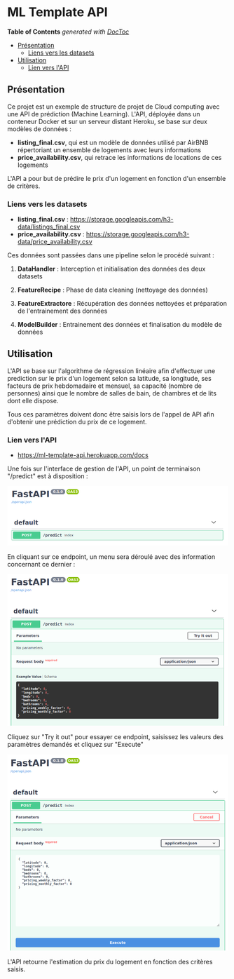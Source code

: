 # ML Template API

<!-- START doctoc generated TOC please keep comment here to allow auto update -->
<!-- DON'T EDIT THIS SECTION, INSTEAD RE-RUN doctoc TO UPDATE -->
**Table of Contents**  *generated with [DocToc](https://github.com/thlorenz/doctoc)*

- [Présentation](#pr%C3%A9sentation)
  - [Liens vers les datasets](#liens-vers-les-datasets)
- [Utilisation](#utilisation)
  - [Lien vers l'API](#lien-vers-lapi)

<!-- END doctoc generated TOC please keep comment here to allow auto update -->

## Présentation

Ce projet est un exemple de structure de projet de Cloud computing avec une API de prédiction (Machine Learning). L'API, déployée dans un conteneur Docker et sur un serveur distant Heroku, se base sur deux modèles de données : 
- **listing_final.csv**, qui est un modèle de données utilisé par AirBNB répertoriant un ensemble de logements avec leurs informations
- **price_availability.csv**, qui retrace les informations de locations de ces logements

L'API a pour but de prédire le prix d'un logement en fonction d'un ensemble de critères.

### Liens vers les datasets
- **listing_final.csv** : https://storage.googleapis.com/h3-data/listings_final.csv
- **price_availability.csv** : https://storage.googleapis.com/h3-data/price_availability.csv

Ces données sont passées dans une pipeline selon le procédé suivant :
1. **DataHandler** : Interception et initialisation des données des deux datasets

2. **FeatureRecipe** : Phase de data cleaning (nettoyage des données)

3. **FeatureExtractore** : Récupération des données nettoyées et préparation de l'entrainement des données

4. **ModelBuilder** : Entrainement des données et finalisation du modèle de données

## Utilisation

L'API se base sur l'algorithme de régression linéaire afin d'effectuer une prediction sur le prix d'un logement selon sa latitude, sa longitude, ses facteurs de prix hebdomadaire et mensuel, sa capacité (nombre de personnes) ainsi que le nombre de salles de bain, de chambres et de lits dont elle dispose.

Tous ces paramètres doivent donc être saisis lors de l'appel de API afin d'obtenir une prédiction du prix de ce logement.

### Lien vers l'API
- https://ml-template-api.herokuapp.com/docs

Une fois sur l'interface de gestion de l'API, un point de terminaison "/predict" est à disposition :

![](./img/1.PNG)

En cliquant sur ce endpoint, un menu sera déroulé avec des information concernant ce dernier :

![](./img/2.PNG)

Cliquez sur "Try it out" pour essayer ce endpoint, saisissez les valeurs des paramètres demandés et cliquez sur "Execute"

![](./img/3.PNG)

L'API retourne l'estimation du prix du logement en fonction des critères saisis.